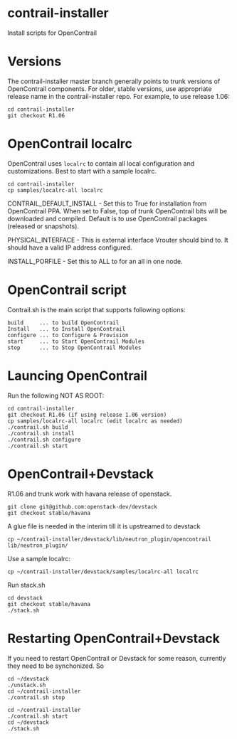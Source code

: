 contrail-installer
==================

Install scripts for OpenContrail

# Versions

The contrail-installer master branch generally points to trunk versions 
of OpenContrail components.  For older, stable versions, use appropriate
release name in the contrail-installer repo.  For example, to use release
1.06:

    cd contrail-installer
    git checkout R1.06

# OpenContrail localrc

OpenContrail uses ``localrc`` to contain all local configuration and customizations. 
Best to start with a sample localrc.

    cd contrail-installer
    cp samples/localrc-all localrc

CONTRAIL_DEFAULT_INSTALL - Set this to True for installation from OpenContrail PPA. 
When set to False, top of trunk OpenContrail bits will be downloaded and compiled. 
Default is to use OpenContrail packages (released or snapshots).

PHYSICAL_INTERFACE - This is external interface Vrouter should bind to. It should have
a valid IP address configured.

INSTALL_PORFILE - Set this to ALL to for an all in one node. 

# OpenContrail script

Contrail.sh is the main script that supports following options:

    build     ... to build OpenContrail
    Install   ... to Install OpenContrail
    configure ... to Configure & Provision 
    start     ... to Start OpenContrail Modules
    stop      ... to Stop OpenContrail Modules

# Launcing OpenContrail

Run the following NOT AS ROOT:

    cd contrail-installer
    git checkout R1.06 (if using release 1.06 version)
    cp samples/localrc-all localrc (edit localrc as needed)
    ./contrail.sh build
    ./contrail.sh install
    ./contrail.sh configure
    ./contrail.sh start

# OpenContrail+Devstack

R1.06 and trunk work with havana release of openstack.

    git clone git@github.com:openstack-dev/devstack
    git checkout stable/havana
    
A glue file is needed in the interim till it is upstreamed to devstack

    cp ~/contrail-installer/devstack/lib/neutron_plugin/opencontrail lib/neutron_plugin/

Use a sample localrc:

    cp ~/contrail-installer/devstack/samples/localrc-all localrc

Run stack.sh

    cd devstack
    git checkout stable/havana
    ./stack.sh

# Restarting OpenContrail+Devstack

If you need to restart OpenContrail or Devstack for some reason, currently they
need to be synchonized. So

    cd ~/devstack
    ./unstack.sh
    cd ~/contrail-installer
    ./contrail.sh stop

    cd ~/contrail-installer
    ./contrail.sh start
    cd ~/devstack
    ./stack.sh
